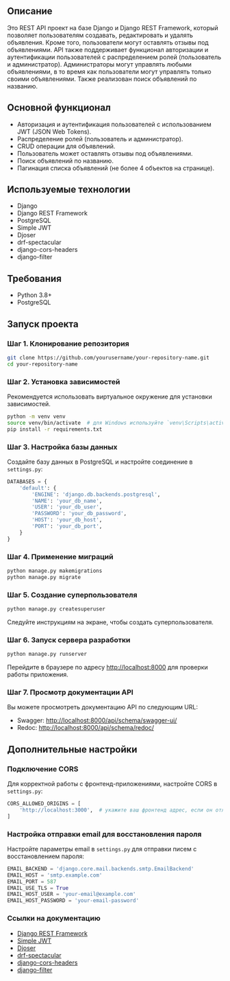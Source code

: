 ## Описание

Это REST API проект на базе Django и Django REST Framework, который позволяет пользователям создавать, редактировать и удалять объявления. Кроме того, пользователи могут оставлять отзывы под объявлениями. API также поддерживает функционал авторизации и аутентификации пользователей с распределением ролей (пользователь и администратор). Администраторы могут управлять любыми объявлениями, в то время как пользователи могут управлять только своими объявлениями. Также реализован поиск объявлений по названию.

## Основной функционал

- Авторизация и аутентификация пользователей с использованием JWT (JSON Web Tokens).
- Распределение ролей (пользователь и администратор).
- CRUD операции для объявлений.
- Пользователь может оставлять отзывы под объявлениями.
- Поиск объявлений по названию.
- Пагинация списка объявлений (не более 4 объектов на странице).

## Используемые технологии

- Django
- Django REST Framework
- PostgreSQL
- Simple JWT
- Djoser
- drf-spectacular
- django-cors-headers
- django-filter

## Требования

- Python 3.8+
- PostgreSQL

## Запуск проекта

### Шаг 1. Клонирование репозитория

```sh
git clone https://github.com/yourusername/your-repository-name.git
cd your-repository-name
```

### Шаг 2. Установка зависимостей

Рекомендуется использовать виртуальное окружение для установки зависимостей. 

```sh
python -m venv venv
source venv/bin/activate  # для Windows используйте `venv\Scripts\activate`
pip install -r requirements.txt
```

### Шаг 3. Настройка базы данных

Создайте базу данных в PostgreSQL и настройте соединение в `settings.py`:

```python
DATABASES = {
    'default': {
        'ENGINE': 'django.db.backends.postgresql',
        'NAME': 'your_db_name',
        'USER': 'your_db_user',
        'PASSWORD': 'your_db_password',
        'HOST': 'your_db_host',
        'PORT': 'your_db_port',
    }
}
```

### Шаг 4. Применение миграций

```sh
python manage.py makemigrations
python manage.py migrate
```

### Шаг 5. Создание суперпользователя

```sh
python manage.py createsuperuser
```

Следуйте инструкциям на экране, чтобы создать суперпользователя.

### Шаг 6. Запуск сервера разработки

```sh
python manage.py runserver
```

Перейдите в браузере по адресу [http://localhost:8000](http://localhost:8000) для проверки работы приложения.

### Шаг 7. Просмотр документации API

Вы можете просмотреть документацию API по следующим URL:

- Swagger: [http://localhost:8000/api/schema/swagger-ui/](http://localhost:8000/api/schema/swagger-ui/)
- Redoc: [http://localhost:8000/api/schema/redoc/](http://localhost:8000/api/schema/redoc/)

## Дополнительные настройки

### Подключение CORS

Для корректной работы с фронтенд-приложениями, настройте CORS в `settings.py`:

```python
CORS_ALLOWED_ORIGINS = [
    'http://localhost:3000',  # укажите ваш фронтенд адрес, если он отличается
]
```

### Настройка отправки email для восстановления пароля

Настройте параметры email в `settings.py` для отправки писем с восстановлением пароля:

```python
EMAIL_BACKEND = 'django.core.mail.backends.smtp.EmailBackend'
EMAIL_HOST = 'smtp.example.com'
EMAIL_PORT = 587
EMAIL_USE_TLS = True
EMAIL_HOST_USER = 'your-email@example.com'
EMAIL_HOST_PASSWORD = 'your-email-password'
```

### Ссылки на документацию

- [Django REST Framework](https://www.django-rest-framework.org/)
- [Simple JWT](https://django-rest-framework-simplejwt.readthedocs.io/en/latest/)
- [Djoser](https://djoser.readthedocs.io/en/latest/)
- [drf-spectacular](https://drf-spectacular.readthedocs.io/en/latest/)
- [django-cors-headers](https://pypi.org/project/django-cors-headers/)
- [django-filter](https://django-filter.readthedocs.io/en/stable/)